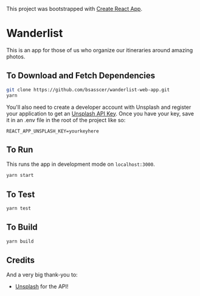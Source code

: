 This project was bootstrapped with [Create React App](https://github.com/facebookincubator/create-react-app).

Wanderlist
=============

This is an app for those of us who organize our itineraries around amazing photos.

## To Download and Fetch Dependencies
```bash
git clone https://github.com/bsasscer/wanderlist-web-app.git
yarn
```

You'll also need to create a developer account with Unsplash and register your application to get an [Unsplash API Key](https://unsplash.com/developers). Once you have your key, save it in an .env file in the root of the project like so:

```
REACT_APP_UNSPLASH_KEY=yourkeyhere
```

## To Run

This runs the app in development mode on `localhost:3000`.
```bash
yarn start
```

## To Test

```bash
yarn test
```

## To Build

```bash
yarn build
```

## Credits

And a very big thank-you to:

- [Unsplash](https://unsplash.com/) for the API!
